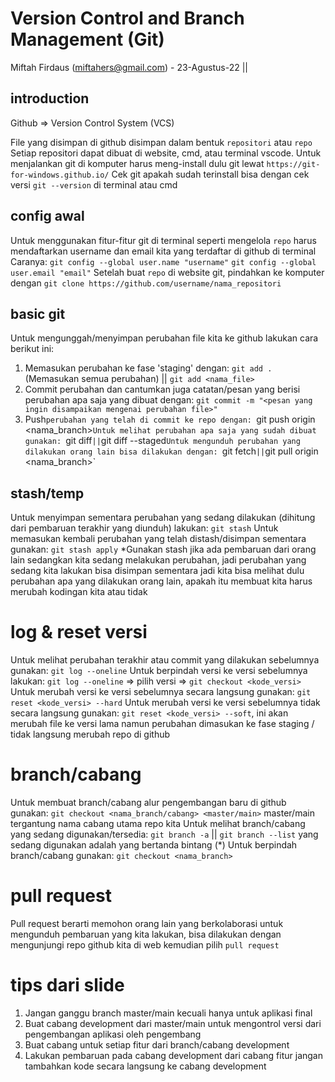 # Version Control and Branch Management (Git)
Miftah Firdaus (miftahers@gmail.com) - 23-Agustus-22 ||

## introduction
Github => Version Control System (VCS)

File yang disimpan di github disimpan dalam bentuk `repositori` atau `repo`
Setiap repositori dapat dibuat di website, cmd, atau terminal vscode.
Untuk menjalankan git di komputer harus meng-install dulu git lewat `https://git-for-windows.github.io/`
Cek git apakah sudah terinstall bisa dengan cek versi `git --version` di terminal atau cmd

## config awal

Untuk menggunakan fitur-fitur git di terminal seperti mengelola `repo` harus mendaftarkan username dan email kita yang terdaftar di github di terminal
Caranya:
`git config --global user.name "username"`
`git config --global user.email "email"`
Setelah buat `repo` di website git, pindahkan ke komputer dengan `git clone https://github.com/username/nama_repositori`

## basic git

Untuk mengunggah/menyimpan perubahan file kita ke github lakukan cara berikut ini:

1. Memasukan perubahan ke fase 'staging' dengan:
   `git add .` (Memasukan semua perubahan) || `git add <nama_file>`
2. Commit perubahan dan cantumkan juga catatan/pesan yang berisi perubahan apa saja yang dibuat dengan:
   `git commit -m "<pesan yang ingin disampaikan mengenai perubahan file>"`
3. Push`perubahan yang telah di commit ke repo dengan: `git push origin <nama_branch>`Untuk melihat perubahan apa saja yang sudah dibuat gunakan: `git diff`||`git diff --staged`Untuk mengunduh perubahan yang dilakukan orang lain bisa dilakukan dengan: `git fetch`||`git pull origin <nama_branch>`

## stash/temp

Untuk menyimpan sementara perubahan yang sedang dilakukan (dihitung dari pembaruan terakhir yang diunduh) lakukan:
`git stash`
Untuk memasukan kembali perubahan yang telah distash/disimpan sementara gunakan:
`git stash apply`
\*Gunakan stash jika ada pembaruan dari orang lain sedangkan kita sedang melakukan perubahan, jadi perubahan yang sedang kita lakukan bisa disimpan sementara jadi kita bisa melihat dulu perubahan apa yang dilakukan orang lain, apakah itu membuat kita harus merubah kodingan kita atau tidak

# log & reset versi

Untuk melihat perubahan terakhir atau commit yang dilakukan sebelumnya gunakan:
`git log --oneline`
Untuk berpindah versi ke versi sebelumnya lakukan:
`git log --oneline` => pilih versi => `git checkout <kode_versi>`
Untuk merubah versi ke versi sebelumnya secara langsung gunakan: `git reset <kode_versi> --hard`
Untuk merubah versi ke versi sebelumnya tidak secara langsung gunakan: `git reset <kode_versi> --soft`, ini akan merubah file ke versi lama namun perubahan dimasukan ke fase staging / tidak langsung merubah repo di github

# branch/cabang

Untuk membuat branch/cabang alur pengembangan baru di github gunakan:
`git checkout <nama_branch/cabang> <master/main>` master/main tergantung nama cabang utama repo kita
Untuk melihat branch/cabang yang sedang digunakan/tersedia:
`git branch -a` || `git branch --list` yang sedang digunakan adalah yang bertanda bintang (\*)
Untuk berpindah branch/cabang gunakan:
`git checkout <nama_branch>`

# pull request

Pull request berarti memohon orang lain yang berkolaborasi untuk mengunduh pembaruan yang kita lakukan, bisa dilakukan dengan mengunjungi repo github kita di web kemudian pilih `pull request`

# tips dari slide

1. Jangan ganggu branch master/main kecuali hanya untuk aplikasi final
2. Buat cabang development dari master/main untuk mengontrol versi dari pengembangan aplikasi oleh pengembang
3. Buat cabang untuk setiap fitur dari branch/cabang development
4. Lakukan pembaruan pada cabang development dari cabang fitur jangan tambahkan kode secara langsung ke cabang development

